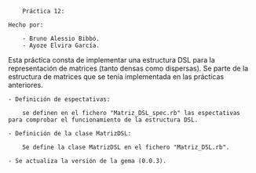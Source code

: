
		Práctica 12:

	Hecho por:
		
		- Bruno Alessio Bibbó.
		- Ayoze Elvira García.

Esta práctica consta de implementar una estructura DSL para la representación
de matrices (tanto densas como dispersas). Se parte de la estructura de matrices que se tenía implementada en las prácticas anteriores.

	- Definición de espectativas:
		
		se definen en el fichero "Matriz_DSL_spec.rb" las espectativas para comprobar el funcionamiento de la estructura DSL.

	- Definición de la clase MatrizDSL:

		Se define la clase MatrizDSL en el fichero "Matriz_DSL.rb".

	- Se actualiza la versión de la gema (0.0.3).
